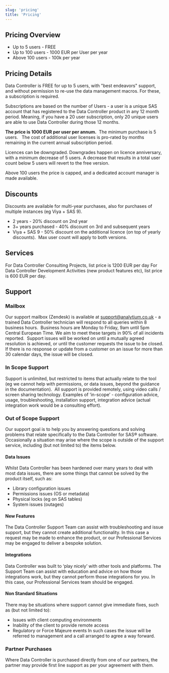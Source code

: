 ```yaml
---
slug: 'pricing'
title: 'Pricing'
---
```


## Pricing Overview

- Up to 5 users - FREE
- Up to 100 users - 1000 EUR per User per year
- Above 100 users - 100k per year

## Pricing Details

Data Controller is FREE for up to 5 users, with "best endeavors" support, and without permission to re-use the data management macros. For these, a subscription is required.

Subscriptions are based on the number of Users - a user is a unique SAS account that has registered to the Data Controller product in any 12 month period. Meaning, if you have a 20 user subscription, only 20 unique users are able to use Data Controller during those 12 months.

**The price is 1000 EUR per user per annum.**  The minimum purchase is 5 users.   The cost of additional user licenses is pro-rated by months remaining in the current annual subscription period.

Licences can be downgraded. Downgrades happen on licence anniversary, with a minimum decrease of 5 users. A decrease that results in a total user count below 5 users will revert to the free version.

Above 100 users the price is capped, and a dedicated account manager is made available.

## Discounts

Discounts are available for multi-year purchases, also for purchases of multiple instances (eg Viya + SAS 9).

- 2 years - 20% discount on 2nd year
- 3+ years purchased - 40% discount on 3rd and subsequent years
- Viya + SAS 9 - 50% discount on the additional licence (on top of yearly discounts).  Max user count will apply to both versions.

## Services

For Data Controller Consulting Projects, list price is 1200 EUR per day For Data Controller Development Activities (new product features etc), list price is 600 EUR per day.

## Support

### Mailbox

Our support mailbox (Zendesk) is available at support@analytium.co.uk - a trained Data Controller technician will respond to all queries within 8 business hours.  Business hours are Monday to Friday, 9am until 5pm Central European Time. We aim to meet these targets in 90% of all incidents reported.  Support issues will be worked on until a mutually agreed resolution is achieved, or until the customer requests the issue to be closed. If there is no response or update from a customer on an issue for more than 30 calendar days, the issue will be closed.

### In Scope Support

Support is unlimited, but restricted to items that actually relate to the tool (eg we cannot help with permissions, or data issues, beyond the guidance in the documentation).  All support is provided remotely, using video calls / screen sharing technology. Examples of ‘in-scope’ - configuration advice, usage, troubleshooting, installation support, integration advice (actual integration work would be a consulting effort).

### Out of Scope Support

Our support goal is to help you by answering questions and solving problems that relate specifically to the Data Controller for SAS® software. Occasionally a situation may arise where the scope is outside of the support service, including (but not limited to) the items below.

#### Data Issues

Whilst Data Controller has been hardened over many years to deal with most data issues, there are some things that cannot be solved by the product itself, such as:

- Library configuration issues
- Permissions issues (OS or metadata)
- Physical locks (eg on SAS tables)
- System issues (outages)

#### New Features

The Data Controller Support Team can assist with troubleshooting and issue support, but they cannot create additional functionality. In this case a request may be made to enhance the product, or our Professional Services may be engaged to deliver a bespoke solution.

#### Integrations

Data Controller was built to ‘play nicely’ with other tools and platforms. The Support Team can assist with education and advice on how those integrations work, but they cannot perform those integrations for you. In this case, our Professional Services team should be engaged.

#### Non Standard Situations

There may be situations where support cannot give immediate fixes, such as (but not limited to):

- Issues with client computing environments
- Inability of the client to provide remote access
- Regulatory or Force Majeure events In such cases the issue will be referred to management and a call arranged to agree a way forward.

### Partner Purchases

Where Data Controller is purchased directly from one of our partners, the partner may provide first line support as per your agreement with them.
